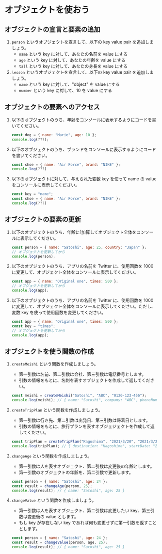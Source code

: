 # オブジェクトを使おう

## オブジェクトの宣言と要素の追加

1. `person` というオブジェクトを宣言して、以下の key value pair を追加しましょう。
   - `name` という key に対して、あなたの名前を value にする
   - `age` という key に対して、あなたの年齢を value にする
   - `tall` という key に対して、あなたの身長を value にする
2. `lesson` というオブジェクトを宣言して、以下の key value pair を追加しましょう。
   - `name` という key に対して、"object" を value にする
   - `number` という key に対して、10 を value にする

## オブジェクトの要素へのアクセス

1. 以下のオブジェクトのうち、年齢をコンソールに表示するようにコードを書いてください。

   ```js
   const dog = { name: "Marie", age: 10 };
   console.log(???);
   ```

2. 以下のオブジェクトのうち、ブランドをコンソールに表示するようにコードを書いてください。

   ```js
   const shoe = { name: "Air Force", brand: "NIKE" };
   console.log(???)
   ```

3. 以下のオブジェクトに対して、与えられた変数 key を使って name の value をコンソールに表示してください。

   ```js
   const key = "name";
   const shoe = { name: "Air Force", brand: "NIKE" };
   console.log(???)
   ```

## オブジェクトの要素の更新

1. 以下のオブジェクトのうち、年齢に1加算してオブジェクト全体をコンソールに表示してください。

   ```js
   const person = { name: "Satoshi", age: 25, country: "Japan" };
   // オブジェクトを更新してから
   console.log(person);
   ```

2. 以下のオブジェクトのうち、アプリの名前を Twitter に、使用回数を 1000 に変更して、オブジェクト全体をコンソールに表示してください。

   ```js
   const app = { name: "Original one", times: 500 };
   // オブジェクトを更新してから
   console.log(app);
   ```

3. 以下のオブジェクトのうち、アプリの名前を Twitter に、使用回数を 1000 に変更して、オブジェクト全体をコンソールに表示してください。ただし、変数 key を使って使用回数を変更してください。

   ```js
   const app = { name: "Original one", times: 500 };
   const key = "times";
   // オブジェクトを更新してから
   console.log(app);
   ```

## オブジェクトを使う関数の作成

1. `createMeishi` という関数を作成しましょう。
   - 第一引数は名前、第二引数は会社、第三引数は電話番号とします。
   - 引数の情報をもとに、名刺を表すオブジェクトを作成して返してください。

   ```js
   const meishi = createMeishi("Satoshi", "ABC", "0120-123-456");
   console.log(meishi); // { name: "Satoshi", company: "ABC", phoneNumber: "0120-123-456" }
   ```

2. `createTripPlan` という関数を作成しましょう。
   - 第一引数は行き先、第二引数は出発日、第三引数は帰着日とします。
   - 引数の情報をもとに、旅行プランを表すオブジェジェクトを作成して返してください。

   ```js
   const tripPlan = createTripPlan("Kagoshima", "2021/3/20", "2021/3/24");
   console.log(tripPlan); // { destination: "Kagoshima", startDate: "2021/3/20". returnDate: "2021/3/24" }
   ```

3. `changeAge` という関数を作成しましょう。
   - 第一引数は人を表すオブジェクト、第二引数は変更後の年齢とします。
   - 第一引数のオブジェクトの年齢を、第二引数で更新します。

   ```js
   const person = { name: "Satoshi", age: 24 };
   const result = changeAge(person, 25);
   console.log(result); // { name: "Satoshi", age: 25 }
   ```

4. `changeValue` という関数を作成しましょう。
   - 第一引数は人を表すオブジェクト、第二引数は変更したい key、第三引数は変更後の value とします。
   - もし key が存在しない key であれば何も変更せずに第一引数を返すこととします。

   ```js
   const person = { name: "Satoshi", age: 24 };
   const result = changeValue(person, age, 25);
   console.log(result); // { name: "Satoshi", age: 25 }
   ```
